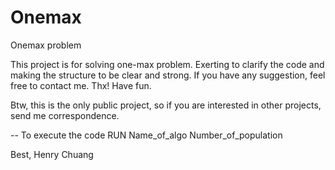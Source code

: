 # Onemax
Onemax problem

This project is for solving one-max problem.
Exerting to clarify the code and making the structure to be clear and strong.
If you have any suggestion, feel free to contact me.
Thx! Have fun.

Btw, this is the only public project, so if you are interested in other projects, send me correspondence.

--
To execute the code
RUN Name_of_algo Number_of_population

Best,
Henry Chuang
